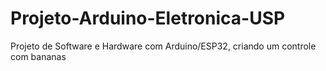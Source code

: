 # Projeto-Arduino-Eletronica-USP
Projeto de Software e Hardware com Arduino/ESP32, criando um controle com bananas
